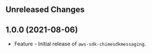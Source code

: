 Unreleased Changes
------------------

1.0.0 (2021-08-06)
------------------

* Feature - Initial release of `aws-sdk-chimesdkmessaging`.

